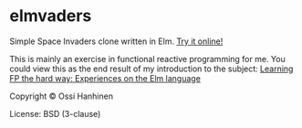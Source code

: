 # elmvaders
Simple Space Invaders clone written in Elm. [Try it online!](https://ohanhi.github.io/elmvaders/)

This is mainly an exercise in functional reactive programming for me.
You could view this as the end result of my introduction to the subject:
[Learning FP the hard way: Experiences on the Elm language](https://gist.github.com/ohanhi/0d3d83cf3f0d7bbea9db)


Copyright &copy; Ossi Hanhinen

License: BSD (3-clause)
